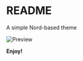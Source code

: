 # README

A simple Nord-based theme

![Preview](https://i.postimg.cc/zfLdM9QM/Screenshot-2021-01-03-151650.png)

**Enjoy!**
